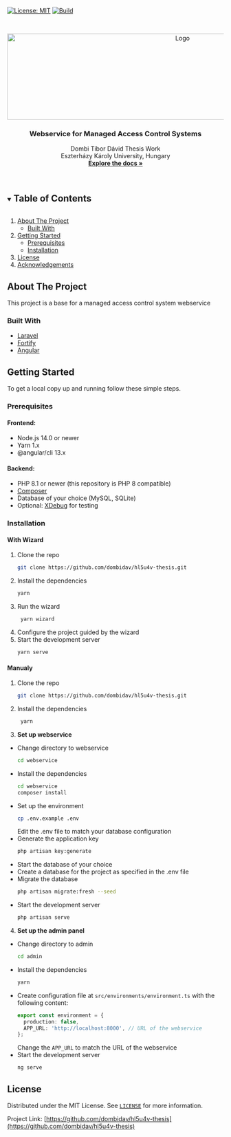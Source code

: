 <!--
*** Thanks for checking out the Best-README-Template. If you have a suggestion
*** that would make this better, please fork the repo and create a pull request
*** or simply open an issue with the tag "enhancement".
*** Thanks again! Now go create something AMAZING! :D
-->

<!-- PROJECT SHIELDS -->
<!--
*** I'm using markdown "reference style" links for readability.
*** Reference links are enclosed in brackets [ ] instead of parentheses ( ).
*** See the bottom of this document for the declaration of the reference variables
*** for contributors-url, forks-url, etc. This is an optional, concise syntax you may use.
*** https://www.markdownguide.org/basic-syntax/#reference-style-links
-->

[![License: MIT](https://img.shields.io/badge/License-MIT-yellow.svg)](https://opensource.org/licenses/MIT)
[![Build](https://github.com/dombidav/hl5u4v-thesis/actions/workflows/laravel.yml/badge.svg?branch=master)](https://github.com/dombidav/hl5u4v-thesis/actions/workflows/laravel.yml)

<!-- PROJECT LOGO -->
<br />
<p align="center">
  <a href="https://github.com/dombidav/hl5u4v-thesis">
    <img src="https://raw.githubusercontent.com/laravel/art/master/logo-lockup/5%20SVG/2%20CMYK/1%20Full%20Color/laravel-logolockup-cmyk-red.svg" alt="Logo" width="800" height="200">
  </a>

<h3 align="center">Webservice for Managed Access Control Systems</h3>

  <p align="center">
    Dombi Tibor Dávid Thesis Work <br />
    Eszterházy Károly University, Hungary
    <br />
    <a href="https://github.com/dombidav/hl5u4v-thesis/wiki"><strong>Explore the docs »</strong></a>
    <br />
    <br />

[comment]: <> ( <a href="https://github.com/dombidav/hl5u4v-thesis">View Demo</a>)

[comment]: <> ( ·)

[comment]: <> ( <a href="https://github.com/dombidav/hl5u4v-thesis/issues">Report Bug</a>)

[comment]: <> ( ·)

[comment]: <> ( <a href="https://github.com/dombidav/hl5u4v-thesis/issues">Request Feature</a>)

  </p>

<!-- TABLE OF CONTENTS -->
<details open="open">
  <summary><h2 style="display: inline-block">Table of Contents</h2></summary>
  <ol>
    <li>
      <a href="#about-the-project">About The Project</a>
      <ul>
        <li><a href="#built-with">Built With</a></li>
      </ul>
    </li>
    <li>
      <a href="#getting-started">Getting Started</a>
      <ul>
        <li><a href="#prerequisites">Prerequisites</a></li>
        <li><a href="#installation">Installation</a></li>
      </ul>
    </li>
    <li><a href="#license">License</a></li>
    <li><a href="#acknowledgements">Acknowledgements</a></li>
  </ol>
</details>

<!-- ABOUT THE PROJECT -->

## About The Project

This project is a base for a managed access control system webservice

### Built With

- [Laravel](https://github.com/laravel/laravel)
- [Fortify](https://github.com/laravel/fortify)
- [Angular](https://github.com/vuejs/vue)

<!-- GETTING STARTED -->

## Getting Started

To get a local copy up and running follow these simple steps.

### Prerequisites

#### Frontend:
- Node.js 14.0 or newer
- Yarn 1.x
- @angular/cli 13.x


#### Backend:
- PHP 8.1 or newer (this repository is PHP 8 compatible)
- [Composer](https://getcomposer.org/)
- Database of your choice (MySQL, SQLite)
- Optional: [XDebug](https://xdebug.org/wizard) for testing

### Installation

#### **With Wizard**

1. Clone the repo
   ```sh
   git clone https://github.com/dombidav/hl5u4v-thesis.git
   ```
2. Install the dependencies
   ```sh
   yarn
   ```
3. Run the wizard
   ```sh
    yarn wizard
   ```
4. Configure the project guided by the wizard
5. Start the development server
   ```sh
   yarn serve
   ```

#### **Manualy**

1. Clone the repo
   ```sh
   git clone https://github.com/dombidav/hl5u4v-thesis.git
   ```
2. Install the dependencies
   ```sh
    yarn
    ```
3. **Set up webservice**
  - Change directory to webservice
      ```sh
      cd webservice
      ```
  - Install the dependencies
      ```sh
      cd webservice
      composer install
      ```
  - Set up the environment
      ```sh
      cp .env.example .env
      ```
      Edit the .env file to match your database configuration
  - Generate the application key
      ```sh
      php artisan key:generate
      ```
  - Start the database of your choice
  - Create a database for the project as specified in the .env file
  - Migrate the database
    ```sh
    php artisan migrate:fresh --seed
    ```
  - Start the development server
    ```sh
    php artisan serve
    ```
4. **Set up the admin panel**
  - Change directory to admin
      ```sh
      cd admin
      ```
  - Install the dependencies
      ```sh
      yarn
      ```
  - Create configuration file at `src/environments/environment.ts` with the following content:
      ```ts
      export const environment = {
        production: false,
        APP_URL: 'http://localhost:8000', // URL of the webservice
      };
      ```
      Change the `APP_URL` to match the URL of the webservice
  - Start the development server
      ```sh
      ng serve
      ```
   
<!-- LICENSE -->

## License

Distributed under the MIT License. See [`LICENSE`](https://raw.githubusercontent.com/dombidav/hl5u4v-thesis/master/LICENSE.md) for more information.

<!-- CONTACT -->

Project Link: [https://github.com/dombidav/hl5u4v-thesis](https://github.com/dombidav/hl5u4v-thesis)
